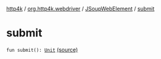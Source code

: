 [http4k](../../index.md) / [org.http4k.webdriver](../index.md) / [JSoupWebElement](index.md) / [submit](./submit.md)

# submit

`fun submit(): `[`Unit`](https://kotlinlang.org/api/latest/jvm/stdlib/kotlin/-unit/index.html) [(source)](https://github.com/http4k/http4k/blob/master/http4k-testing-webdriver/src/main/kotlin/org/http4k/webdriver/JSoupWebElement.kt#L29)